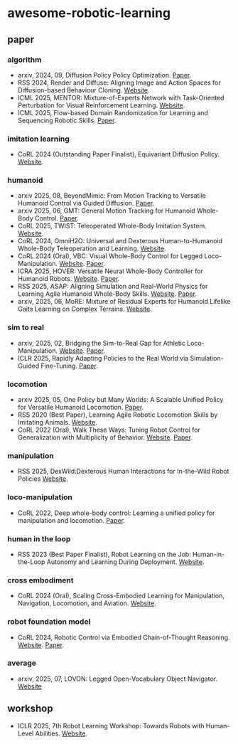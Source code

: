 # awesome-robotic-learning
## paper
### algorithm
- arxiv, 2024, 09, Diffusion Policy Policy Optimization. [Paper](https://arxiv.org/abs/2409.00588).
- RSS 2024, Render and Diffuse: Aligning Image and Action Spaces for Diffusion-based Behaviour Cloning. [Website](https://vv19.github.io/render-and-diffuse/).
- ICML 2025, MENTOR: Mixture-of-Experts Network with Task-Oriented Perturbation for Visual Reinforcement Learning. [Website](https://suninghuang19.github.io/mentor_page/).
- ICML 2025, Flow-based Domain Randomization for Learning and Sequencing Robotic Skills. [Paper](https://arxiv.org/abs/2502.01800).
### imitation learning
- CoRL 2024 (Outstanding Paper Finalist), Equivariant Diffusion Policy. [Website](https://equidiff.github.io/).
### humanoid
- arxiv 2025, 08, BeyondMimic: From Motion Tracking to Versatile Humanoid Control via Guided Diffusion. [Paper](https://synthical.com/article/BeyondMimic%3A-From-Motion-Tracking-to-Versatile-Humanoid-Control-via-Guided-Diffusion-a42c63ab-9243-4c4e-995e-fd9642134796).
- arxiv 2025, 06, GMT: General Motion Tracking for Humanoid Whole-Body Control. [Paper](https://arxiv.org/abs/2506.14770).
- CoRL 2025, TWIST: Teleoperated Whole-Body Imitation System. [Website](https://yanjieze.com/TWIST/).
- CoRL 2024, OmniH2O: Universal and Dexterous Human-to-Humanoid Whole-Body Teleoperation and Learning. [Website](https://omni.human2humanoid.com/).
- CoRL 2024 (Oral), VBC: Visual Whole-Body Control for Legged Loco-Manipulation. [Website](https://wholebody-b1.github.io/). [Paper](https://arxiv.org/abs/2403.16967).
- ICRA 2025, HOVER: Versatile Neural Whole-Body Controller for Humanoid Robots. [Website](https://hover-versatile-humanoid.github.io/). [Paper](https://arxiv.org/abs/2410.21229).
- RSS 2025, ASAP: Aligning Simulation and Real-World Physics for Learning Agile Humanoid Whole-Body Skills. [Website](https://agile.human2humanoid.com/). [Paper](https://arxiv.org/abs/2502.01143).
- arxiv, 2025, 06, MoRE: Mixture of Residual Experts for Humanoid Lifelike Gaits Learning on Complex Terrains. [Website](https://more-humanoid.github.io/).
### sim to real
- arxiv, 2025, 02, Bridging the Sim-to-Real Gap for Athletic Loco-Manipulation. [Website](https://uan.csail.mit.edu/). [Paper](https://uan.csail.mit.edu/rsc/paper.pdf).
- ICLR 2025, Rapidly Adapting Policies to the Real World via Simulation-Guided Fine-Tuning. [Paper](https://arxiv.org/abs/2502.02705).
### locomotion
- arxiv 2025, 05, One Policy but Many Worlds: A Scalable Unified Policy for Versatile Humanoid Locomotion. [Paper](https://www.arxiv.org/abs/2505.18780).
- RSS 2020 (Best Paper), Learning Agile Robotic Locomotion Skills by Imitating Animals. [Website](https://xbpeng.github.io/projects/Robotic_Imitation/index.html).
- CoRL 2022 (Oral), Walk These Ways: Tuning Robot Control for Generalization with Multiplicity of Behavior. [Website](https://gmargo11.github.io/walk-these-ways/). [Paper](https://arxiv.org/abs/2212.03238).
### manipulation
- RSS 2025, DexWild:Dexterous Human Interactions for In-the-Wild Robot Policies [Website](https://dexwild.github.io/).
### loco-manipulation
- CoRL 2022, Deep whole-body control: Learning a unified policy for manipulation and locomotion. [Paper](https://arxiv.org/pdf/2210.10044).
### human in the loop
- RSS 2023 (Best Paper Finalist), Robot Learning on the Job: Human-in-the-Loop Autonomy and Learning During Deployment. [Website](https://ut-austin-rpl.github.io/sirius/).
### cross embodiment
- CoRL 2024 (Oral), Scaling Cross-Embodied Learning for Manipulation, Navigation, Locomotion, and Aviation. [Website](https://crossformer-model.github.io/).
### robot foundation model
- CoRL 2024, Robotic Control via Embodied Chain-of-Thought Reasoning. [Website](https://embodied-cot.github.io/). [Paper](https://arxiv.org/abs/2407.08693).
### average
- arxiv, 2025, 07, LOVON: Legged Open-Vocabulary Object Navigator. [Website](https://daojiepeng.github.io/LOVON/)
## workshop
- ICLR 2025, 7th Robot Learning Workshop: Towards Robots with Human-Level Abilities. [Website](https://iclr.cc/virtual/2025/workshop/23997).
